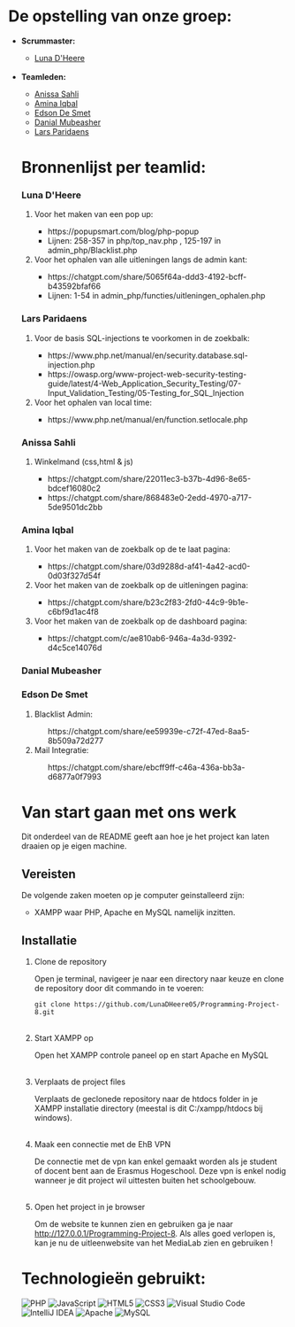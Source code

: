 <h1>De opstelling van onze groep: </h1>
<ul>
  <li><b>Scrummaster:</b></li>
    <ul>
    <li><a href="https://github.com/LunaDHeere05">Luna D'Heere</a></li>
    </ul>
<br>
  <li><b>Teamleden:</b></li>
      <ul>
      <li><a href="https://github.com/anissa-hli">Anissa Sahli</a></li>
      <li><a href="https://github.com/Amina-Iqbal">Amina Iqbal</a></li>
      <li><a href="https://github.com/edsondes">Edson De Smet</a></li>
      <li><a href="https://github.com/dominium2">Danial Mubeasher</a></li>
      <li><a href="https://github.com/lord-nox">Lars Paridaens</a></li>
  </ul>

<h1>Bronnenlijst per teamlid: </h1>
<h3>Luna D'Heere</h3>
<ol>
  <li>Voor het maken van een pop up:</li>
  <ul>
    <li>https://popupsmart.com/blog/php-popup</li>
    <li>Lijnen: 258-357 in php/top_nav.php , 125-197 in admin_php/Blacklist.php</li>
  </ul>
  <li>Voor het ophalen van alle uitleningen langs de admin kant:</li>
    <ul>
      <li>https://chatgpt.com/share/5065f64a-ddd3-4192-bcff-b43592bfaf66</li>
      <li>Lijnen: 1-54 in admin_php/functies/uitleningen_ophalen.php</li>
    </ul>
</ol>
<h3>Lars Paridaens</h3>
<ol>
  <li>Voor de basis SQL-injections te voorkomen in de zoekbalk:</li>
  <ul>
    <li>https://www.php.net/manual/en/security.database.sql-injection.php</li>
    <li>https://owasp.org/www-project-web-security-testing-guide/latest/4-Web_Application_Security_Testing/07-Input_Validation_Testing/05-Testing_for_SQL_Injection</li>
  </ul>
  <li>Voor het ophalen van local time:</li>
    <ul>
      <li>https://www.php.net/manual/en/function.setlocale.php</li>
    </ul>
</ol>
<h3>Anissa Sahli</h3>
<ol>
  <li>Winkelmand (css,html & js)</li>
  <ul>
    <li>https://chatgpt.com/share/22011ec3-b37b-4d96-8e65-bdcef16080c2</li>
    <li>https://chatgpt.com/share/868483e0-2edd-4970-a717-5de9501dc2bb</li>
  </ul>
  <!-- <li>Voor het ophalen van local time:</li>
    <ul>
      <li>https://www.php.net/manual/en/function.setlocale.php</li>
    </ul> -->
</ol>
<h3>Amina Iqbal</h3>
<ol>
  <li>Voor het maken van de zoekbalk op de te laat pagina:</li>
  <ul>
    <li>https://chatgpt.com/share/03d9288d-af41-4a42-acd0-0d03f327d54f</li>
  </ul>
  <li>Voor het maken van de zoekbalk op de uitleningen pagina:</li>
  <ul>
    <li>https://chatgpt.com/share/b23c2f83-2fd0-44c9-9b1e-c6bf9d1ac4f8</li>
  </ul>
  <li>Voor het maken van de zoekbalk op de dashboard pagina:</li>
  <ul>
    <li>https://chatgpt.com/c/ae810ab6-946a-4a3d-9392-d4c5ce14076d</li>
  </ul>
</ol>
<h3>Danial Mubeasher</h3>
<h3>Edson De Smet</h3>
<ol>
  <li>Blacklist Admin:</li>
  <ul>https://chatgpt.com/share/ee59939e-c72f-47ed-8aa5-8b509a72d277</ul>
  <li>Mail Integratie:</li>
  <ul>https://chatgpt.com/share/ebcff9ff-c46a-436a-bb3a-d6877a0f7993</ul>
</ol>

<h1>Van start gaan met ons werk</h1>
<p>Dit onderdeel van de README geeft aan hoe je het project kan laten draaien op je eigen machine.</p>

<h2>Vereisten</h2>
<p>De volgende zaken moeten op je computer geinstalleerd zijn:</p>

<ul>
  <li>XAMPP waar PHP, Apache en MySQL namelijk inzitten.</li>
</ul>

<h2>Installatie</h2>

<ol type="1">
  <li>Clone de repository</li>
  <p>Open je terminal, navigeer je naar een directory naar keuze en clone de repository door dit commando in te voeren: </p>
  
  ```
  git clone https://github.com/LunaDHeere05/Programming-Project-8.git
  ```
<br>
<li>Start XAMPP op</li>
<p>Open het XAMPP controle paneel op en start Apache en MySQL</p>
<br>
<li>Verplaats de project files</li>
<p>Verplaats de geclonede repository naar de htdocs folder in je XAMPP installatie directory (meestal is dit C:/xampp/htdocs bij windows).</p>
<br>
<li>Maak een connectie met de EhB VPN</li>
<p>De connectie met de vpn kan enkel gemaakt worden als je student of docent bent aan de Erasmus Hogeschool. Deze vpn is enkel nodig wanneer je dit project
wil uittesten buiten het schoolgebouw.</p>
<br>
<li>Open het project in je browser</li>
<p>Om de website te kunnen zien en gebruiken ga je naar <a href="http://127.0.0.1/Programming-Project-8">http://127.0.0.1/Programming-Project-8</a>. Als alles goed verlopen is, kan je nu de uitleenwebsite van het MediaLab zien en gebruiken !</p>
</ol>

<h1>Technologieën gebruikt:</h1>

![PHP](https://img.shields.io/badge/php-%23777BB4.svg?style=for-the-badge&logo=php&logoColor=white)
![JavaScript](https://img.shields.io/badge/javascript-%23323330.svg?style=for-the-badge&logo=javascript&logoColor=%23F7DF1E)
![HTML5](https://img.shields.io/badge/html5-%23E34F26.svg?style=for-the-badge&logo=html5&logoColor=white)
![CSS3](https://img.shields.io/badge/css3-%231572B6.svg?style=for-the-badge&logo=css3&logoColor=white)
![Visual Studio Code](https://img.shields.io/badge/Visual%20Studio%20Code-0078d7.svg?style=for-the-badge&logo=visual-studio-code&logoColor=white)
![IntelliJ IDEA](https://img.shields.io/badge/IntelliJIDEA-000000.svg?style=for-the-badge&logo=intellij-idea&logoColor=white)
![Apache](https://img.shields.io/badge/apache-%23D42029.svg?style=for-the-badge&logo=apache&logoColor=white)
![MySQL](https://img.shields.io/badge/mysql-4479A1.svg?style=for-the-badge&logo=mysql&logoColor=white)
